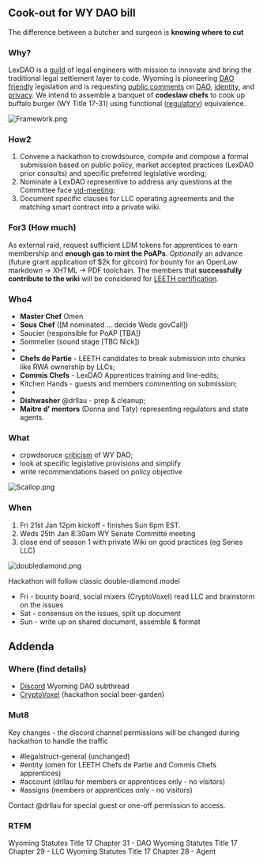 ## Cook-out for WY DAO bill

The difference between a butcher and surgeon is **knowing where to cut**

### Why?

LexDAO is a [guild](https://lexdao.substack.com/p/legal-engineering-certification-via-nft) of legal engineers with mission to innovate and bring the traditional legal settlement layer to code. Wyoming is pioneering [DAO friendly](https://www.coindesk.com/policy/2021/04/22/state-lawmaker-explains-wyomings-newly-passed-dao-llc-law/) legislation and is requesting [public comments](https://www.wyoleg.gov/Calendar/20220101/Meeting?type=committee&id=13118) on [DAO]( https://wyoleg.gov/InterimCommittee/2021/S19-2022012422LSO-0063v0.6.pdf), [identity](https://wyoleg.gov/InterimCommittee/2021/S19-2022012422LSO-0203v0.6.pdf), and [privacy](https://wyoleg.gov/InterimCommittee/2021/S19-2022012422LSO-0146v0.7.pdf). We intend to assemble a banquet of **codeslaw chefs** to cook up buffalo burger (WY Title 17-31) using functional ([regulatory](https://coala.global/wp-content/uploads/2021/06/DAO-Model-Law.pdf)) equivalence.

![Framework.png](https://storage.googleapis.com/assets.dework.xyz/uploads/27bea1ef-2e97-43c1-a24a-58cee36ef631/Framework.png)

### How2

1. Convene a hackathon to crowdsource, compile and compose a formal submission based on public policy, market accepted practices (LexDAO prior consults) and specific preferred legislative wording;
2. Nominate a LexDAO representive to address any questions at the Committee face [vid-meeting](https://wyoleg-gov.zoom.us/webinar/register/WN_ZZ-Tk063RTCbH38Z22SHJw);
3. Document specific clauses for LLC operating agreements and the matching smart contract into a private wiki.

### For3 (How much)
As external raid, request sufficient LDM tokens for apprentices to earn membership and **enough gas to mint the PoAPs**. *Optionally* an advance (future grant application of $2k for gitcoin) for bounty for an OpenLaw markdown -> XHTML -> PDF toolchain. The members that **successfully contribute to the wiki** will be considered for [LEETH certification](https://medium.com/@NickJRishwain/legal-engineering-certification-via-nft-by-lexdao-891350abdc2d).

### Who4
- **Master Chef** Omen
- **Sous Chef** ([M nominated ... decide Weds govCall])
- Saucier (responsible for PoAP [TBA])
- Sommelier (sound stage [TBC Nick])
- 
- **Chefs de Partie** - LEETH candidates to break submission into chunks like RWA ownership by LLCs;
- **Commis Chefs** - LexDAO Apprentices training and line-edits;
- Kitchen Hands - guests and members commenting on submission;
- 
- **Dishwasher** @drllau - prep & cleanup;
- **Maitre d' mentors** (Donna and Taty) representing regulators and state agents.

### What

- crowdsoruce [criticism](https://lexdao.substack.com/p/wyoming-built-a-home-for-daos-but) of WY DAO;
- look at specific legislative provisions and simplify
- write recommendations based on policy objective

 ![Scallop.png](https://storage.googleapis.com/assets.dework.xyz/uploads/d2458746-291c-4a63-b260-c1ded09eb5d3/Scallop.png)

### When
1. Fri 21st Jan 12pm kickoff - finishes Sun 6pm EST.
2. Weds 25th Jan 8:30am WY Senate Committe meeting
3. close end of season 1 with private Wiki on good practices (eg Series LLC)

 ![doublediamond.png](https://storage.googleapis.com/assets.dework.xyz/uploads/679d5aac-a4f6-43b3-8c47-441ad5b111e2/doublediamond.png)

Hackathon will follow classic double-diamond model
- Fri - bounty board, social mixers (CryptoVoxel) read LLC and brainstorm on the issues
- Sat - consensus on the issues, split up document
- Sun - write up on shared document, assemble & format

## Addenda
### Where (find details)
- [Discord](https://discord.gg/mVM9UC85) Wyoming DAO subthread
- [CryptoVoxel](https://www.cryptovoxels.com/parcels/2223 ) (hackathon social beer-garden)

### Mut8
Key changes - the discord channel permissions will be changed during hackathon to handle the traffic
- #legalstruct-general (unchanged)
- #entity  (omen for LEETH Chefs de Partie and Commis Chefs apprentices)
- #account (drllau for members or apprentices only - no visitors)
- #assigns (members or apprentices only - no visitors)

Contact @drllau for special guest or one-off permission to access.

### RTFM  
Wyoming Statutes Title 17 Chapter 31 - DAO
Wyoming Statutes Title 17 Chapter 29 - LLC
Wyoming Statutes Title 17 Chapter 28 - Agent
 
 
 
